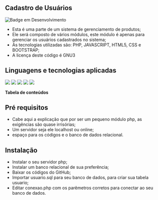 ## Cadastro de Usuários
![Badge em Desenvolvimento](http://img.shields.io/static/v1?label=STATUS&message=EM%20DESENVOLVIMENTO&color=GREEN&style=for-the-badge)

- Esta é uma parte de um sistema de gerenciamento de produtos;
- Ele será composto de vários módulos, este módulo é apenas para gerenciar os usuários cadastrados no sistema;
- As tecnologias utilizadas são: PHP, JAVASCRIPT, HTML5, CSS e BOOTSTRAP;
- A licença deste código é GNU3

## Linguagens e tecnologias aplicadas

![](https://img.shields.io/badge/PHP-777BB4?logo=php&logoColor=white&style=for-the-badge) ![](https://img.shields.io/badge/JavaScript-F7DF1E?logo=javascript&logoColor=black&style=for-the-badge) ![](https://img.shields.io/badge/HTML-239120?logo=html5&logoColor=white&style=for-the-badge) ![](https://img.shields.io/badge/CSS-239120?logo=css3&logoColor=white&style=for-the-badge) ![](https://img.shields.io/badge/Bootstrap-563D7C?logo=bootstrap&logoColor=white&style=for-the-badge)


**Tabela de conteúdos**

## Pré requisitos
- Cabe aqui a explicação que por ser um pequeno módulo php, as exigências são quase irrisórias;
- Um servidor seja ele localhost ou online;
- espaço para os códigos e o banco de dados relacional.
## Instalação
- Instalar o seu servidor php;
- Instalar um banco relacional de sua preferência;
- Baixar os códigos do GitHub;
- Importar usuario.sql para seu banco de dados, para criar sua tabela usuario;
- Editar conexao.php com os parêmetros corretos para conectar ao seu banco de dados.
